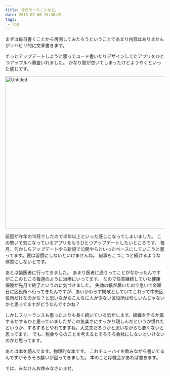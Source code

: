 ```yaml
---
title: 今日やったことなど。
date: 2013-07-06 15:30:01
tags: 
 - log
---
```

まずは毎日書くことから再開してみたろうということであまり内容はありませんがリハビリ的に文章書きます。

ずっとアップデートしようと思ってコード書いたりデザインしてたアプリをひとつアップルへ審査いれました。
かなり間が空いてしまったけどようやくといった感じです。

<a href="https://www.flickr.com/photos/shigeki_takeguchi/16616726889" title="Untitled by shigeki takeguchi, on Flickr"><img src="https://farm9.staticflickr.com/8691/16616726889_ed4f76c735_z.jpg" width="640" height="480" alt="Untitled"></a>

前回が昨年の10月でしたので半年以上といった感じになってしまいました。
この勢いで気になっているアプリをもうひとつアップデートしたいところです。
毎月、何かしらアップデートやら新規で公開やらといったペースにしていこうと思ってます。要は習慣にしないといけませんね。
何事もこつこつと続けるような体質にしないとです。

あとは歯医者に行ってきました。
あまり医者に通うってことがなかったんですがここのところ毎週のように治療にいってます。
なので任意継続していた健康保険が先月で終了というのに気づきました。
失効の紙が届いたので急いで金曜日に区役所へ行ってきたんですが、あいかわらず閑散としていてこれって中央区役所だけなのかな？と思いながらこんなに人が少ない区役所は珍しいんじゃないかと思ってますがどうなんですかね？

しかしフリーランスも思ったよりも長く続いている気がします。組織を作るか属するかするかと思っていましたがこの気楽さにすっかり親しんだというか慣れたというか、ずるずるとやれてますね。大丈夫だろうかと思いながらも悪くないと思ってます。
でも、税金やらのことを考えるとそろそろ会社にしないといけないのかと思ってます。

あとは本を読んでます。物理的な本です。
これチューハイを飲みながら書いてるんですがそろそろ酔いが回ってきました。
本のことは機会があれば書きます。

では、みなさんお休みなさいませ。
